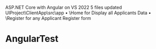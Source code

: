 ASP.NET Core with Angular on VS 2022
5 files updated
UIProject\ClientApp\src\app
•	\Home  for Display all Applicants Data
•	\Register for any Applicant Register form
# AngularTest
